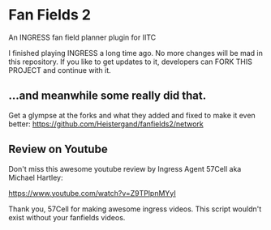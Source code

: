 # Fan Fields 2
An INGRESS fan field planner plugin for IITC

I finished playing INGRESS a long time ago. No more changes will be mad in this repository.
If you like to get updates to it, developers can FORK THIS PROJECT and continue with it.

## ...and meanwhile some really did that. 

Get a glympse at the forks and what they added and fixed to make it even better:
https://github.com/Heistergand/fanfields2/network

## Review on Youtube
Don't miss this awesome youtube review by Ingress Agent 57Cell aka Michael Hartley:

https://www.youtube.com/watch?v=Z9TPlpnMYyI

Thank you, 57Cell for making awesome ingress videos. This script wouldn't exist without your fanfields videos.

